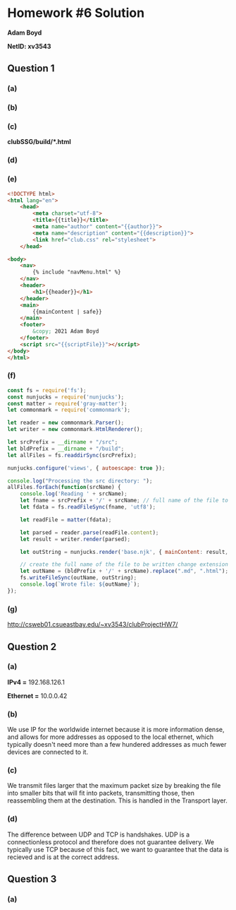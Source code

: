 # Homework #6 Solution

**Adam Boyd**

**NetID: xv3543**

## Question 1

### (a)

### (b)

### (c)

**clubSSG/build/*.html**

### (d)

### (e)

```HTML
<!DOCTYPE html>
<html lang="en">
    <head>
        <meta charset="utf-8">
        <title>{{title}}</title>
        <meta name="author" content="{{author}}">
        <meta name="description" content="{{description}}">
        <link href="club.css" rel="stylesheet">
    </head>

<body>
    <nav>
        {% include "navMenu.html" %}
    </nav>
    <header>
        <h1>{{header}}</h1>
    </header>
    <main>
        {{mainContent | safe}}
    </main>
    <footer>
        &copy; 2021 Adam Boyd
    </footer>
    <script src="{{scriptFile}}"></script>
</body>
</html>
```

### (f)

```javascript
const fs = require('fs');
const nunjucks = require('nunjucks');
const matter = require('gray-matter');
let commonmark = require('commonmark');

let reader = new commonmark.Parser();
let writer = new commonmark.HtmlRenderer();

let srcPrefix = __dirname + "/src";
let bldPrefix = __dirname + "/build";
let allFiles = fs.readdirSync(srcPrefix);

nunjucks.configure('views', { autoescape: true });

console.log("Processing the src directory: ");
allFiles.forEach(function(srcName) {
    console.log('Reading ' + srcName);
    let fname = srcPrefix + '/' + srcName; // full name of the file to be read
    let fdata = fs.readFileSync(fname, 'utf8');

    let readFile = matter(fdata);

    let parsed = reader.parse(readFile.content);
    let result = writer.render(parsed);

    let outString = nunjucks.render('base.njk', { mainContent: result, title: readFile.data.title, author: readFile.data.author, description: readFile.data.description, header: readFile.data.header, scriptFile: readFile.data.scriptFile });

    // create the full name of the file to be written change extension to .html
    let outName = (bldPrefix + '/' + srcName).replace(".md", ".html");
    fs.writeFileSync(outName, outString);
    console.log(`Wrote file: ${outName}`);
});
```

### (g)
<http://csweb01.csueastbay.edu/~xv3543/clubProjectHW7/>

## Question 2

### (a)

**IPv4 =** 192.168.126.1

**Ethernet =** 10.0.0.42

### (b)

We use IP for the worldwide internet because it is more information dense, and allows for more addresses as opposed to the local ethernet, which typically doesn't need more than a few hundered addresses as much fewer devices are connected to it.

### (c)

We transmit files larger that the maximum packet size by breaking the file into smaller bits that will fit into packets, transmitting those, then reassembling them at the destination. This is handled in the Transport layer.

### (d)

The difference between UDP and TCP is handshakes. UDP is a connectionless protocol and therefore does not guarantee delivery. We typically use TCP because of this fact, we want to guarantee that the data is recieved and is at the correct address.

## Question 3

### (a)
